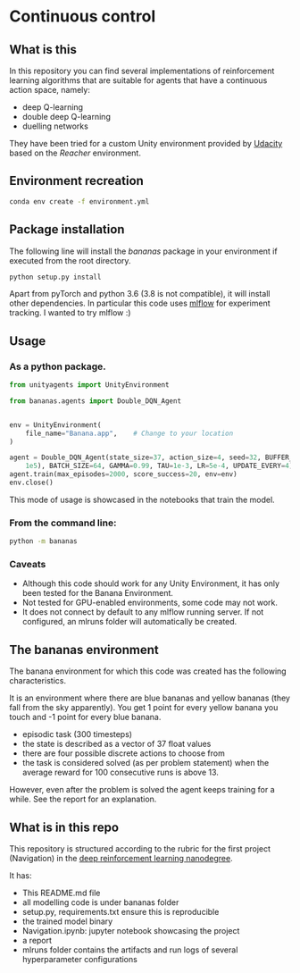 # Continuous control

## What is this

In this repository you can find several implementations of reinforcement
 learning algorithms that are suitable for agents that have a continuous
  action space, namely:
  
- deep Q-learning
- double deep Q-learning
- duelling networks

They have been tried for a custom Unity environment provided by [Udacity](https://www.udacity.com) based on the *Reacher* environment.

## Environment recreation

```bash
conda env create -f environment.yml
```

## Package installation

The following line will install the *bananas* package in your environment if executed from the root directory.

```bash
python setup.py install
```

Apart from pyTorch and python 3.6 (3.8 is not compatible), it will install other dependencies. In particular this code uses [mlflow](https://mlflow.org/) for experiment tracking. I wanted to try mlflow :)

## Usage

### As a python package.

```python
from unityagents import UnityEnvironment

from bananas.agents import Double_DQN_Agent


env = UnityEnvironment(
    file_name="Banana.app",    # Change to your location
)

agent = Double_DQN_Agent(state_size=37, action_size=4, seed=32, BUFFER_SIZE=int(
    1e5), BATCH_SIZE=64, GAMMA=0.99, TAU=1e-3, LR=5e-4, UPDATE_EVERY=4)
agent.train(max_episodes=2000, score_success=20, env=env)
env.close()
```

This mode of usage is showcased in the notebooks that train the model. 

### From the command line:

```bash
python -m bananas
```

### Caveats

- Although this code should work for any Unity Environment, it has only been tested for the Banana Environment.
- Not tested for GPU-enabled environments, some code may not work.
- It does not connect by default to any mlflow running server. If not configured, an mlruns folder will automatically be created.

## The bananas environment

The banana environment for which this code was created has the following characteristics.

It is an environment where there are blue bananas and yellow bananas (they fall from the sky apparently). You get 1 point for every yellow banana you touch and -1 point for every blue banana.

- episodic task (300 timesteps)
- the state is described as a vector of 37 float values
- there are four possible discrete actions to choose from
- the task is considered solved (as per problem statement) when the average reward for 100 consecutive runs is above 13.

However, even after the problem is solved the agent keeps training for a while. See the report for an explanation.  
 
## What is in this repo

This repository is structured according to the rubric for the first project (Navigation) in the [deep reinforcement learning nanodegree](https://www.udacity.com/course/deep-reinforcement-learning-nanodegree--nd893).

It has:
- This README.md file
- all modelling code is under bananas folder
- setup.py, requirements.txt ensure this is reproducible
- the trained model binary
- Navigation.ipynb: jupyter notebook showcasing the project
- a report
- mlruns folder contains the artifacts and run logs of several hyperparameter configurations
